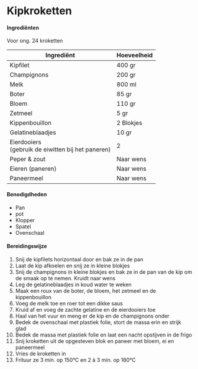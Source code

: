 # Kipkroketten

#### Ingrediënten

Voor ong. 24 kroketten

| Ingrediënt                                             | Hoeveelheid |
| ------------------------------------------------------ | ----------- |
| Kipfilet                                               | 400 gr      |
| Champignons                                            | 200 gr      |
| Melk                                                   | 800 ml      |
| Boter                                                  | 85 gr       |
| Bloem                                                  | 110 gr      |
| Zetmeel                                                | 5 gr        |
| Kippenbouillon                                         | 2 Blokjes   |
| Gelatineblaadjes                                       | 10 gr       |
| Eierdooiers<br />(gebruik de eiwitten bij het paneren) | 2           |
| Peper & zout                                           | Naar wens   |
| Eieren (paneren)                                       | Naar wens   |
| Paneermeel                                             | Naar wens   |

#### Benodigdheden

- Pan
- pot
- Klopper
- Spatel
- Ovenschaal

#### Bereidingswijze

1. Snij de kipfilets horizontaal door en bak ze in de pan
2. Laat de kip afkoelen en snij ze in kleine blokjes
3. Snij de champignons in kleine blokjes en bak ze in de pan van de kip om de smaak op te nemen. Kruidt naar wens
4. Leg de gelatineblaadjes in koud water te weken
5. Maak een roux van de boter, de bloem, het zetmeel en de kippenbouillon
6. Voeg de melk toe en roer tot een dikke saus
7. Kruid af en voeg de zachte gelatine en de eierdooiers toe
8. Haal van het vuur en meng er de kip en de champignons onder
9. Bedek de ovenschaal met plastiek folie, stort de massa erin en strijk glad
10. Bedek de massa met plastiek folie en laat een nacht opstijven in de frigo
11. Snij kroketten uit de opgesteven blok en paneer met bloem, ei en paneermeel
12. Vries de kroketten in
13. Frituur ze 3 min. op 150°C en 2 à 3 min. op 180°C

